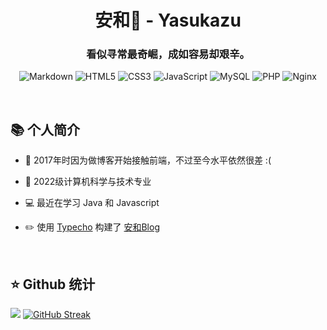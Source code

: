 <div align="center">
 
<h1> 安和🍊 - Yasukazu</h1>

### 看似寻常最奇崛，成如容易却艰辛。

![Markdown](https://img.shields.io/badge/markdown-%23000000.svg?style=for-the-badge&logo=markdown&logoColor=white) 
![HTML5](https://img.shields.io/badge/html5-%23E34F26.svg?style=for-the-badge&logo=html5&logoColor=white) ![CSS3](https://img.shields.io/badge/css3-%231572B6.svg?style=for-the-badge&logo=css3&logoColor=white) ![JavaScript](https://img.shields.io/badge/javascript-%23323330.svg?style=for-the-badge&logo=javascript&logoColor=%23F7DF1E) ![MySQL](https://img.shields.io/badge/mysql-%2300f.svg?style=for-the-badge&logo=mysql&logoColor=white) ![PHP](https://img.shields.io/badge/php-%23777BB4.svg?style=for-the-badge&logo=php&logoColor=white) ![Nginx](https://img.shields.io/badge/nginx-%23009639.svg?style=for-the-badge&logo=nginx&logoColor=white)



</div>

<br>



## 📚 个人简介
<tr><td valign="top" width="50%">

- 🌱 2017年时因为做博客开始接触前端，不过至今水平依然很差 :(

- 🏫 2022级计算机科学与技术专业
 
- 💻 最近在学习 Java 和 Javascript
  
- ✏️ 使用 [Typecho](https://github.com/typecho/typecho) 构建了 [安和Blog](https://nekocoffee.com)  


</td></tr>
<br/> 





 


## ⭐ Github 统计  

![](https://github-readme-stats.vercel.app/api?username=AHCorn&theme=default&hide_border=false&include_all_commits=false&count_private=false&show_icons=true)
[![GitHub Streak](https://github-readme-streak-stats.herokuapp.com?user=ahcorn&card_width=360&hide_current_streak=true)](https://git.io/streak-stats)
